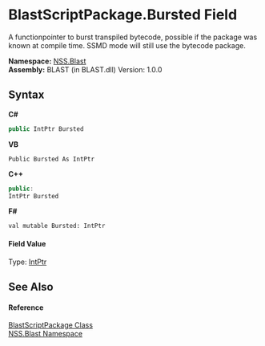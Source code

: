 # BlastScriptPackage.Bursted Field
 

A functionpointer to burst transpiled bytecode, possible if the package was known at compile time. SSMD mode will still use the bytecode package.

**Namespace:**&nbsp;<a href="88b55311-4a89-0894-e27a-e157e443c7f7.md">NSS.Blast</a><br />**Assembly:**&nbsp;BLAST (in BLAST.dll) Version: 1.0.0

## Syntax

**C#**<br />
``` C#
public IntPtr Bursted
```

**VB**<br />
``` VB
Public Bursted As IntPtr
```

**C++**<br />
``` C++
public:
IntPtr Bursted
```

**F#**<br />
``` F#
val mutable Bursted: IntPtr
```


#### Field Value
Type: <a href="https://docs.microsoft.com/dotnet/api/system.intptr" target="_blank" rel="noopener noreferrer">IntPtr</a>

## See Also


#### Reference
<a href="334603e0-a0de-2aaa-4007-78f5dcc5dc51.md">BlastScriptPackage Class</a><br /><a href="88b55311-4a89-0894-e27a-e157e443c7f7.md">NSS.Blast Namespace</a><br />